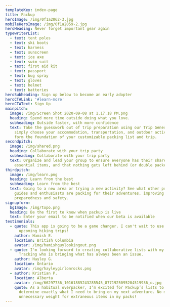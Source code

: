 ```yaml
---
templateKey: index-page
title: Packup
heroImage: /img/0f1a2062-3.jpg
mobileHeroImage: /img/0f1a2059-2.jpg
heroHeading: Never forget important gear again
typewriterList:
  - text: tent poles
  - text: ski boots
  - text: harness
  - text: sunscreen
  - text: ice axe
  - text: swim suit
  - text: first aid kit
  - text: passport
  - text: bug spray
  - text: gloves
  - text: helmet
  - text: batteries
heroSubheading: Sign up below to become an early adopter
heroCTALink: '#learn-more'
heroCTAText: Sign Up
mainpitch:
  image: /img/Screen Shot 2020-09-08 at 1.17.18 PM.png
  heading: Spend more time outside doing what you love.
  subheading: Outside faster, with more confidence
  text: Take the guesswork out of trip preparation using our Trip Generator –
    simply choose your accommodation, transportation, and outdoor activities to
    form the foundation of your customizable packing list and trip.
secondpitch:
  image: /img/shared.png
  heading: Collaborate with your trip party
  subheading: Collaborate with your trip party
  text: Organize and lead your group to ensure everyone has their share of
    essential items, and that nothing gets left behind (or double packed!).
thirdpitch:
  image: /img/learn.png
  heading: Learn from the best
  subheading: Learn from the best
  text: Going to a new area or trying a new activity? See what other professional
    guides and enthusiasts are packing for their adventures, improving your own
    preparedness and safety.
signupform:
  bgImage: /img/topo.png
  heading: Be the first to know when packup is live
  text: Enter your email to be notified when our beta is available
testimonials:
  - quote: This app is going to be a game changer. I can't wait to use it on
      upcoming hiking trips!
    author: Hamish E.
    location: British Columbia
    avatar: /img/hamishguylookingout.png
  - quote: I'm looking forward to creating collaborative lists with my friends.
      Tracking who is bringing what has always been an issue.
    author: Hayley G.
    location: Ontario
    avatar: /img/hayleygirlonrocks.png
  - author: Kristian P.
    location: Alberta
    avatar: /img/66297736_10161885243285545_8771925095204519936_o.jpg
    quote: As a habitual overpacker, I’m excited for Packup’s lists to help me
      determine exactly what I need to bring on my next adventure. No more
      unnecessary weight for extraneous items in my packs!
---
```

